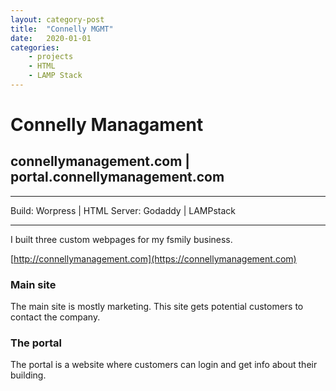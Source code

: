 ```yaml
---
layout: category-post
title:  "Connelly MGMT"
date:   2020-01-01
categories: 
    - projects
    - HTML
    - LAMP Stack
---
```


# Connelly Managament

## connellymanagement.com | portal.connellymanagement.com

---

Build: Worpress | HTML
Server: Godaddy | LAMPstack

---

I built three custom webpages for my fsmily business.

[http://connellymanagement.com](https://connellymanagement.com)

### Main site

The main site is mostly marketing. This site gets potential customers to contact the company.

### The portal

The portal is a website where customers can login and get info about their building.
